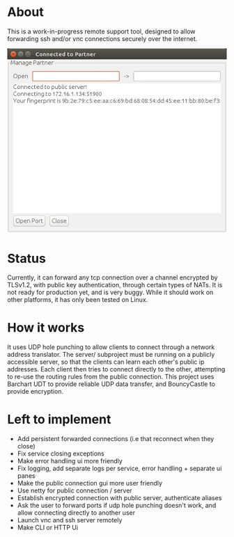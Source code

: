 # About

This is a work-in-progress remote support tool, designed to allow forwarding ssh and/or vnc connections securely over the internet.

![screenshot 1](https://raw.githubusercontent.com/jtjj222/remote-support/master/images/screen1.png)

# Status

Currently, it can forward any tcp connection over a channel encrypted by TLSv1.2, with public key authentication, through certain types of NATs.
It is not ready for production yet, and is very buggy. While it should work on other platforms, it has only been tested on Linux.

# How it works

It uses UDP hole punching to allow clients to connect through a network address translator.
The server/ subproject must be running on a publicly accessible server, so that the clients can learn each other's public ip addresses.
Each client then tries to connect directly to the other, attempting to re-use the routing rules from the public connection.
This project uses Barchart UDT to provide reliable UDP data transfer, and BouncyCastle to provide encryption.

# Left to implement

- Add persistent forwarded connections (i.e that reconnect when they close)
- Fix service closing exceptions
- Make error handling ui more friendly
- Fix logging, add separate logs per service, error handling + separate ui panes
- Make the public connection gui more user friendly
- Use netty for public connection / server
- Establish encrypted connection with public server, authenticate aliases
- Ask the user to forward ports if udp hole punching doesn't work, and allow connecting directly to another user
- Launch vnc and ssh server remotely
- Make CLI or HTTP Ui
